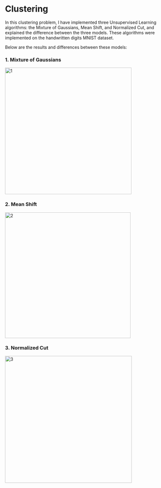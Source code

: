 # Clustering
In this clustering problem, I have implemented three Unsupervised Learning algorithms: the Mixture of Gaussians, Mean Shift, and Normalized Cut, and explained the difference between the three models. These algorithms were implemented on the handwritten digits MNIST dataset.


Below are the results and differences between these models:
### 1. Mixture of Gaussians
<img width="418" alt="1" src="https://github.com/user-attachments/assets/1398e902-773f-4280-bdf3-35d4befd8cd3">

### 2. Mean Shift
<img width="415" alt="2" src="https://github.com/user-attachments/assets/fcb34691-9ff9-425d-98f9-352f30d08c98">

### 3. Normalized Cut
<img width="419" alt="3" src="https://github.com/user-attachments/assets/6169703d-8c45-40f9-9f79-c0a97fcb6c62">


